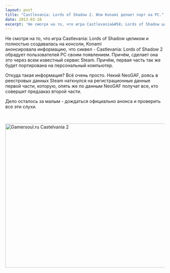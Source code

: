 ```yaml
---
layout: post
title: "Castlevania: Lords of Shadow 2. Или Konami делает порт на PC."
date: 2013-03-18
excerpt: 'Не смотря на то, что игра Castlevania&#58; Lords of Shadow целиком и полностью создавалась на консоли, Konami анонсировала информацию, что сиквел - Castlevania&#58; Lords of Shadow 2 обрадует пользователей PC своим появлением...'
---
```


Не смотря на то, что игра Castlevania: Lords of Shadow целиком и полностью создавалась на консоли, Konami анонсировала информацию, что сиквел - Castlevania: Lords of Shadow 2 обрадует пользователей PC своим появлением. Причём, сделает она это через всем известный сервис Steam. Причём, первая часть так же будет портирована на персональный компьютер.

Откуда такая информация? Всё очень просто. Некий NeoGAF, роясь в реестровых данных Steam наткнулся на регистрационные данные первой части, которую, опять же по данным NeoGAF получат все, кто совершит предзаказ второй части.

Дело осталось за малым - дождаться официально анонса и проверить все эти слухи.

&nbsp;

<a href="http://gamersoul.ru/wp-content/uploads/2013/03/Gamersoul.ru-Castelvania-2.jpg"><img class="wp-image-1763 aligncenter" alt="Gamersoul.ru Castelvania 2" src="http://gamersoul.ru/wp-content/uploads/2013/03/Gamersoul.ru-Castelvania-2.jpg" width="725" height="454" /></a>